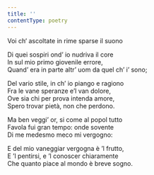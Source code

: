 ```yaml
---
title: ''
contentType: poetry
---
```


<section>

Voi ch‘ ascoltate in rime sparse il suono

Di quei sospiri ond’ io nudriva il core  
In sul mio primo giovenile errore,  
Quand’ era in parte altr’ uom da quel ch’ i’ sono;

</section>

<section>

Del vario stile, in ch’ io piango e ragiono  
Fra le vane speranze e’l van dolore,  
Ove sia chi per prova intenda amore,  
Spero trovar pietà, non che perdono.

</section>

<section>

Ma ben veggi’ or, si come al popol tutto  
Favola fui gran tempo: onde sovente  
Di me medesmo meco mi vergogno:

</section>

<section>

E del mio vaneggiar vergogna è ’l frutto,  
E ’l pentirsi, e ’l conoscer chiaramente  
Che quanto piace al mondo è breve sogno.

</section>
